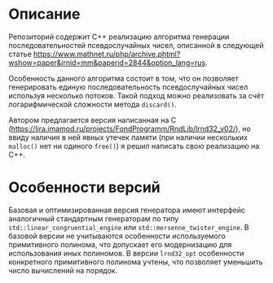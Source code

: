 # Описание

Репозиторий содержит C++ реализацию  алгоритма генерации последовательностей псевдослучайных чисел, описанной в следующей статье 
https://www.mathnet.ru/php/archive.phtml?wshow=paper&jrnid=mm&paperid=2844&option_lang=rus.

Особенность данного алгоритма состоит в том, что он позволяет генерировать единую последовательность псевдослучайных чисел используя несколько потоков. Такой подход можно реализовать за счёт логарифмической сложности метода `discard()`. 

Автором предлагается версия написанная на C (https://lira.imamod.ru/projects/FondProgramm/RndLib/lrnd32_v02/), но ввиду наличия в ней явных утечек памяти (при наличии нескольких `malloc()` нет ни одиного `free()`) я решил написать свою реализацию на C++. 

# Особенности версий 

Базовая и оптимизированная версия генератора имеют интерфейс аналогичный стандартным генераторам по типу `std::linear_congruential_engine` или `std::mersenne_twister_engine`. В базовой версии не учитываются особенности используемого примитивного полинома, что допускает его модернизацию для использования 
иных полиномов. В версии `lrnd32_opt` особенности конкретного примитивного полинома учтены, что позволяет уменьшить число вычислений на порядок.
